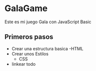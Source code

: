 # GalaGame
Este es mi juego Gala con JavaScript Basic
## Primeros pasos
- Crear una estructura basica
  -HTML
- Crear unos Estilos
  - CSS
- linkear todo